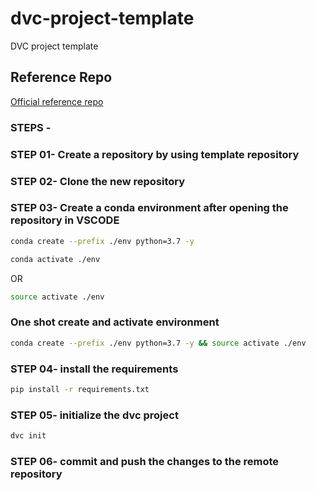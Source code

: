# dvc-project-template
DVC project template

## Reference Repo
[Official reference repo](https://github.com/abhishekjadhav3470/DVC_NLP)

### STEPS -

### STEP 01- Create a repository by using template repository

### STEP 02- Clone the new repository

### STEP 03- Create a conda environment after opening the repository in VSCODE

```bash
conda create --prefix ./env python=3.7 -y
```

```bash
conda activate ./env
```
OR
```bash
source activate ./env

```
### One shot create and activate environment
```bash
conda create --prefix ./env python=3.7 -y && source activate ./env
```
### STEP 04- install the requirements
```bash
pip install -r requirements.txt
```

### STEP 05- initialize the dvc project
```bash
dvc init
```

### STEP 06- commit and push the changes to the remote repository